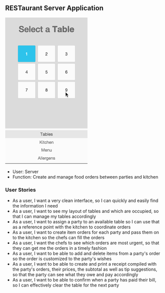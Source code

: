 ## RESTaurant Server Application

![preview](demo.gif)

- User: Server
- Function: Create and manage food orders between parties and kitchen

### User Stories
- As a user, I want a very clean interface, so I can quickly and easily find the information I need
- As a user, I want to see my layout of tables and which are occupied, so that I can manage my tables accordingly
- As a user, I want to assign a party to an available table so I can use that as a reference point with the kitchen to coordinate orders
- As a user, I want to create item orders for each party and pass them on to the kitchen so the chefs can fill the orders
- As a user, I want the chefs to see which orders are most urgent, so that they can get me the orders in a timely fashion
- As a user, I want to be able to add and delete items from a party's order so the order is customized to the party's wishes
- As a user, I want to be able to create and print a receipt compiled with the party's orders, their prices, the subtotal as well as tip suggestions, so that the party can see what they owe and pay accordingly
- As a user, I want to be able to confirm when a party has paid their bill, so I can effectively clear the table for the next party
